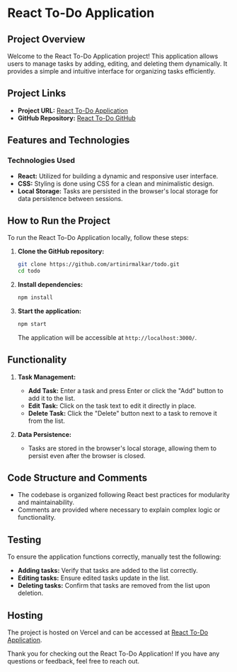 # React To-Do Application

## Project Overview

Welcome to the React To-Do Application project! This application allows users to manage tasks by adding, editing, and deleting them dynamically. It provides a simple and intuitive interface for organizing tasks efficiently.

## Project Links

- **Project URL:** [React To-Do Application](https://quad-todo.netlify.app/)
- **GitHub Repository:** [React To-Do GitHub](https://github.com/artinirmalkar/Quad-Todo)

## Features and Technologies

### Technologies Used

- **React:** Utilized for building a dynamic and responsive user interface.
- **CSS:** Styling is done using CSS for a clean and minimalistic design.
- **Local Storage:** Tasks are persisted in the browser's local storage for data persistence between sessions.

## How to Run the Project

To run the React To-Do Application locally, follow these steps:

1. **Clone the GitHub repository:**

   ```bash
   git clone https://github.com/artinirmalkar/todo.git
   cd todo
   ```

2. **Install dependencies:**

   ```bash
   npm install
   ```

3. **Start the application:**

   ```bash
   npm start
   ```

   The application will be accessible at `http://localhost:3000/`.

## Functionality

1. **Task Management:**

   - **Add Task:** Enter a task and press Enter or click the "Add" button to add it to the list.
   - **Edit Task:** Click on the task text to edit it directly in place.
   - **Delete Task:** Click the "Delete" button next to a task to remove it from the list.

2. **Data Persistence:**

   - Tasks are stored in the browser's local storage, allowing them to persist even after the browser is closed.

## Code Structure and Comments

- The codebase is organized following React best practices for modularity and maintainability.
- Comments are provided where necessary to explain complex logic or functionality.

## Testing

To ensure the application functions correctly, manually test the following:

- **Adding tasks:** Verify that tasks are added to the list correctly.
- **Editing tasks:** Ensure edited tasks update in the list.
- **Deleting tasks:** Confirm that tasks are removed from the list upon deletion.

## Hosting

The project is hosted on Vercel and can be accessed at [React To-Do Application](https://quad-todo.netlify.app/).

Thank you for checking out the React To-Do Application! If you have any questions or feedback, feel free to reach out.
